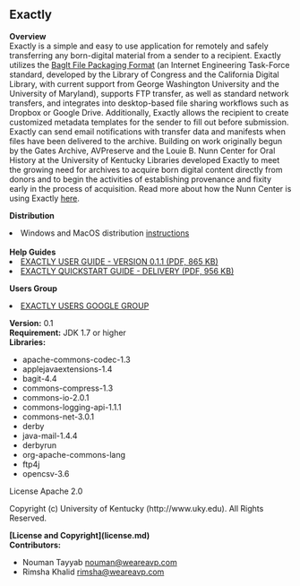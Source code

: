 <h2>Exactly</h2>

<b> Overview</b>
<br />
Exactly is a simple and easy to use application for remotely and safely transferring any born-digital material from a sender to a recipient. Exactly utilizes the <a href="https://tools.ietf.org/html/draft-kunze-bagit-12">BagIt File Packaging Format</a> (an Internet Engineering Task-Force standard, developed by the Library of Congress and the California Digital Library, with current support from George Washington University and the University of Maryland), supports FTP transfer, as well as standard network transfers, and integrates into desktop-based file sharing workflows such as Dropbox or Google Drive. Additionally, Exactly allows the recipient to create customized metadata templates for the sender to fill out before submission. Exactly can send email notifications with transfer data and manifests when files have been delivered to the archive.
Building on work originally begun by the Gates Archive, AVPreserve and the Louie B. Nunn Center for Oral History at the University of Kentucky Libraries developed Exactly to meet the growing need for archives to acquire born digital content directly from donors and to begin the activities of establishing provenance and fixity early in the process of acquisition. Read more about how the Nunn Center is using Exactly <a href="http://digitalomnium.com/exactly-transfer-tool-released/">here</a>.

<b>Distribution</b>
<li>Windows and MacOS distribution <a href="./dist.md">instructions</a></li>
<br/>
<b>Help Guides</b>
<li><a href="https://www.weareavp.com/wp-content/uploads/2016/03/ExactlyUserGuide.0.1.1.pdf">EXACTLY USER GUIDE - VERSION 0.1.1 (PDF, 865 KB)</a></li>
<li><a href="https://www.weareavp.com/wp-content/uploads/2016/01/Quickstart-Guide-Delivery.pdf">EXACTLY QUICKSTART GUIDE - DELIVERY (PDF, 956 KB)</a></li>

<b>Users Group</b>
<li><a href="https://groups.google.com/d/forum/exactly-users">EXACTLY USERS GOOGLE GROUP</a></li>

<b>Version:</b> 0.1
<br />
<b>Requirement:</b> JDK 1.7 or higher
<br />
<b>Libraries:</b>
<ul>
<li>apache-commons-codec-1.3</li>
<li>applejavaextensions-1.4</li>
<li>bagit-4.4</li>
<li>commons-compress-1.3</li>
<li>commons-io-2.0.1</li>
<li>commons-logging-api-1.1.1</li>
<li>commons-net-3.0.1</li>
<li>derby</li>
<li>java-mail-1.4.4</li>
<li>derbyrun</li>
<li>org-apache-commons-lang</li>
<li>ftp4j</li>
<li>opencsv-3.6</li>
</ul>
<p>License Apache 2.0</p>
<p>Copyright (c) University of Kentucky (http://www.uky.edu). All Rights Reserved.</p>
<b>[License and Copyright](license.md)</b></br>
<b>Contributors:</b>
<ul>
<li>Nouman Tayyab <a href="mailto:nouman@weareavp.com">nouman@weareavp.com</a></li>
<li>Rimsha Khalid <a href="mailto:rimsha@weareavp.com">rimsha@weareavp.com</a></li>
</ul>

